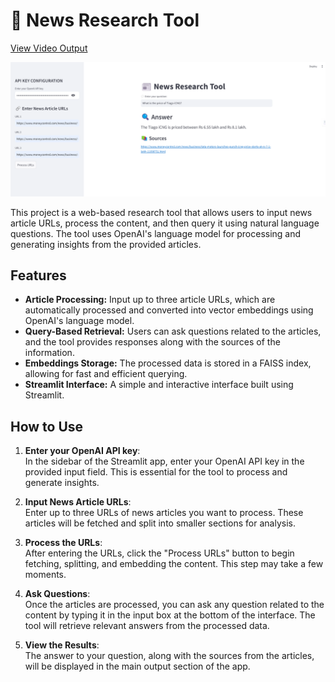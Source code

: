 # 📰 News Research Tool

[View Video Output](https://github.com/user-attachments/assets/3edce063-f133-431d-b5e8-5cde90f2bae5)


![News Research Tool Output](https://github.com/mugunthjhs/News-Research-Tool--Gen_AI/blob/main/image_output.png)

This project is a web-based research tool that allows users to input news article URLs, process the content, and then query it using natural language questions. The tool uses OpenAI's language model for processing and generating insights from the provided articles.

## Features
- **Article Processing:** Input up to three article URLs, which are automatically processed and converted into vector embeddings using OpenAI's language model.
- **Query-Based Retrieval:** Users can ask questions related to the articles, and the tool provides responses along with the sources of the information.
- **Embeddings Storage:** The processed data is stored in a FAISS index, allowing for fast and efficient querying.
- **Streamlit Interface:** A simple and interactive interface built using Streamlit.

## How to Use

1. **Enter your OpenAI API key**:  
   In the sidebar of the Streamlit app, enter your OpenAI API key in the provided input field. This is essential for the tool to process and generate insights.

2. **Input News Article URLs**:  
   Enter up to three URLs of news articles you want to process. These articles will be fetched and split into smaller sections for analysis.

3. **Process the URLs**:  
   After entering the URLs, click the "Process URLs" button to begin fetching, splitting, and embedding the content. This step may take a few moments.

4. **Ask Questions**:  
   Once the articles are processed, you can ask any question related to the content by typing it in the input box at the bottom of the interface. The tool will retrieve relevant answers from the processed data.

5. **View the Results**:  
   The answer to your question, along with the sources from the articles, will be displayed in the main output section of the app.
